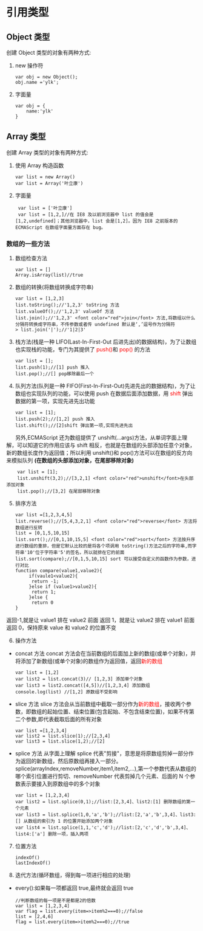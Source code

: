 # 引用类型

## Object 类型

创建 Object 类型的对象有两种方式:

1.  new 操作符

    ```
    var obj = new Object();
    obj.name ='ylk';
    ```

2.  字面量

    ```
    var obj = {
        name:'ylk'
    }
    ```

## Array 类型

创建 Array 类型的对象有两种方式:

1. 使用 Array 构造函数

    ```
    var list = new Array()
    var list = Array('叶立康')
    ```

2. 字面量
    ```
     var list = ['叶立康']
     var list = [1,2,]//在 IE8 及以前浏览器中 list 的值会是[1,2,undefined]；其他浏览器中，list 会是[1,2]。因为 IE8 之前版本的 ECMAScript 在数组字面量方面存在 bug。
    ```

### 数组的一些方法

1. 数组检查方法

    ```
    var list = []
    Array.isArray(list)//true
    ```

2. 数组的转换(将数组转换成字符串)

    ```
    var list = [1,2,3]
    list.toString();//'1,2,3' toString 方法
    list.valueOf();//'1,2,3' valueOf 方法
    list.join();//'1,2,3' <font color="red">join</font> 方法,将数组以什么分隔符转换成字符串，不传参数或者传 undefined 默认是‘,’逗号作为分隔符
    > list.join('|');//'1|2|3'
    ```

3. 栈方法(栈是一种 LIFO(Last-In-First-Out 后进先出)的数据结构)，为了让数组也实现栈的功能，专门为其提供了 <font color="red">push()</font>和 <font color="red">pop()</font> 的方法

    ```
    var list = [];
    list.push(1);//[1] push 推入
    list.pop();//[] pop移除最后一个
    ```

4. 队列方法(队列是一种 FIFO(First-In-First-Out)先进先出的数据结构)，为了让数组也实现队列的功能，可以使用 push 在数据后面添加数据，用 <font color="red">shift</font> 弹出数据的第一项，实现先进先出功能
    ```
    var list = [1];
    list.push(2);//[1,2] push 推入
    list.shift();//[2]shift 弹出第一项,实现先进先出
    ```

&nbsp;&nbsp;&nbsp;&nbsp;&nbsp;&nbsp;另外,ECMAScript 还为数组提供了 unshift(...args)方法，从单词字面上理解，可以知道它的作用应该与 shift 相反，也就是在数组的头部添加任意个对象，新的数组长度作为返回值；所以利用 unshift()和 pop()方法可以在数组的反方向来模拟队列 **(在数组的头部添加对象，在尾部移除对象)**

```
    var list = [1];
    list.unshift(3,2);//[3,2,1] <font color="red">unshift</font>在头部添加对象
    list.pop();//[3,2] 在尾部移除对象
```

5.  排序方法
    ```
    var list =[1,2,3,4,5]
    list.reverse();//[5,4,3,2,1] <font color="red">reverse</font> 方法将数组进行反转
    list = [0,1,5,10,15]
    list.sort();//[0,1,10,15,5] <font color="red">sort</font> 方法按升序进行数组的重排，但是它默认比较的是将各个项调用 toString()方法之后的字符串,而字符串'10'位于字符串'5'的签名，所以就排在它的前面
    list.sort(compare);//[0,1,5,10,15] sort 可以接受自定义的函数作为参数，进行对比
    function compare(value1,value2){
         if(vaule1<value2){
          return -1;
         }else if (value1>value2){
          return 1;
         }else {
          return 0
    }
    ```

返回-1,就是让 value1 排在 value2 前面
返回 1，就是让 value2 排在 value1 前面
返回 0，保持原来 value 和 value2 的位置不变

6. 操作方法

-   concat 方法
    concat 方法会在当前数组的后面加上新的数组(或单个对象)，并将添加了新数组(或单个对象)的数组作为返回值，返回<font color="red">新的数组</font>
    ```
    var list = [1,2]
    var list2 = list.concat(3)// [1,2,3] 添加单个对象
    var list3 = list2.concat([4,5])//[1,2,3,4] 添加数组
    console.log(list) //[1,2] 原数组不受影响
    ```

-   slice 方法
    slice 方法会从当前数组中截取一部分作为<font color="red">新的数组</font>，接收两个参数，即数组的起始位置、结束位置(包含起始、不包含结束位置)，如果不传第二个参数,即代表截取后面的所有对象
    ```
    var list =[1,2,3,4]
    var list2 = list.slice(1);//[2,3,4]
    var list3 = list.slice(1,2);//[2]
    
    ```

-   splice 方法
    从字面上理解 splice 代表"剪接"，意思是将原数组剪掉一部分作为返回的新数组，然后原数组再接入一部分。splice(arrayIndex,removeNumber,item1,item2,...),第一个参数代表从数组的哪个索引位置进行剪切、removeNumber 代表剪掉几个元素、后面的 N 个参数表示要接入到原数组中的多个对象
    ```
    var list = [1,2,3,4]
    var list2 = list.splice(0,1);//list:[2,3,4]、list2:[1] 删除数组的第一个元素
    var list3 = list.splice(1,0,'a','b');//list:[2,'a','b',3,4]、list3:[] 从数组的索引为 1 的位置开始添加两个对象
    var list4 = list.splice(1,1,'c','d');//list:[2,'c','d','b',3,4]、list4:['a'] 删除一项，插入两项
    ```

7. 位置方法
    ```
    indexOf()
    lastIndexOf()
    ```

8. 迭代方法(循环数组，得到每一项进行相应的处理)

-   every():如果每一项都返回 true,最终就会返回 true

    ```
    //判断数组的每一项是不是都是2的倍数
    var list = [1,2,3,4]
    var flag = list.every(item=>item%2===0);//false
    list = [2,4,6]
    flag = list.every(item=>item%2===0);//true
    ```
